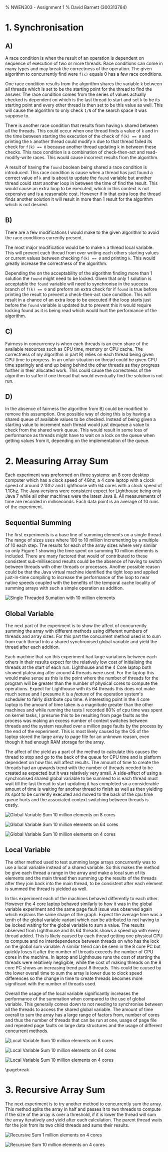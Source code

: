 % NWEN303 - Assignment 1
% David Barnett (300313764)

# 1. Synchronisation 
<!--
K and finished are global / shared variables
-->

## A)
<!--
race condition
where the output is dependent on the sequence or timing of other uncontrollable events
- race:
    k is overwritten by each thread
    a loop may start while found is being assigned
    multiple threads could find a result at the same time

Types:
- check-then-act
- read-modify-write
-->

A race condition is when the result of an operation is dependent on 
sequence of execution of two or more threads. Race conditions can come in many types
and may break the correctness of the operation. The given algorithm to concurrently 
find were `f(x)` equals 0 has a few race conditions.

One race condition results from the algorithm shares the variable `k` between all threads
which is set to be the starting point for the thread to find the answer. The race condition
comes from the series of values actually checked is dependent on which is the last thread
to start and set `k` to be its starting point and every other thread is then set to be this
value as well. This will cause the algorithm to only check `1/N` of the search space it was
suppose to. 

There is another race condition that results from having `k` shared between all the threads.
This could occur when one thread finds a value of `k` and in the time between starting the
execution of the check of `f(k) == 0` and printing the `k` another thread could modify
`k` due to that thread failed its check for `f(k) == 0` because another thread updating
`k` in between these checks. This race condition is a combination of check-then-act and 
read-modify-write races. This would cause incorrect results from the algorithm.

A result of having the `found` boolean being shared a race condition is introduced.
This race condition is cause when a thread has  just found a correct value of `k` and
is about to update the `found` variable but another thread could start another loop
in between the time of find the result. This would cause an extra loop to be executed,
which in this context is not expensive and is a reasonable cost. However if in that extra
loop the thread finds another solution it will result in more than 1 result for the algorithm
which is not desired. 

## B)
<!--
modify to avoid reace condition,
correct without race nor deadlocks 

-   make k to be a thread local variable
-->

There are a few modifications I would make to the given algorithm to avoid the race
conditions currently present. 

The most major modification would be to make `k` a thread local variable.
This will prevent each thread from over writing each others starting values or current values
between checking `f(k) == 0` and printing `k`. 
This would greatly increase the correctness of the algorithm. 

Depending the on the acceptability of the algorithm finding more than 1 solution the `found` 
might need to be locked. Given that only 1 solution is acceptable the `found` variable will
need to synchronise in the success branch of `f(k) == 0` and preform an extra check for if
`found` is true before printing the result to prevent a check-then-act race condition.
This will result in a chance of an extra loop to be executed if the loop starts just before the
`found` variable is updated but to prevent this it would require locking found as it is being
read which would hurt the performance of the algorithm. 

## C)
<!--
fairness, how does B) depend on fairness assumption
- same amount of process time
- fair share of processing time between threads
- pusdeo stravation
-->

Fairness in concurrency is when each threads is an even share
of the available resources such as CPU time, memory or CPU cache.
The correctness of my algorithm in part B) relies on each thread being
given CPU time to progress. In an unfair situation on thread could
be given CPU time sparingly and end up being behind the other threads
as they progress further in their allocated work. This could cause the
correctness of the algorithm to suffer if one thread that would eventually
find the solution is not run.

## D)
<!--
how could algorithm from B) could be modified to work
with absence of fairness. How does it impact performace
-->

In the absence of fairness the algorithm from B) could be modified to remove this
assumption. One possible way of doing this is by having a shared queue of available
values to be checked. Instead of being given a starting value to increment each thread
would just dequeue a value to check from the shared work queue. This would result in 
some loss of performance as threads might have to wait on a lock on the queue when getting
values from it, depending on the implementation of the queue.

# 2. Measuring Array Sum

Each experiment was preformed on three systems: an 8 core desktop computer which 
has a clock speed of 4Ghz, a 4 core laptop with a clock speed of around 2.1Ghz
and Lighthouse with 64 cores with a clock speed of 1.1Ghz. The Java versions were
consistent expect for Lighthouse being only Java 7 while all other machines were
the latest Java 8. All measurements of time are recorded in milliseconds. 
Each data point is an average of 10 runs of the experiment.

## Sequential Summing

The first experiments is a base line of summing elements on a single thread.
The range of sizes uses where 100 to 10 million incrementing by a multiple of
10 each step. The results for each of the array sizes where very similar so
only Figure 1 showing the time spent on summing 10 million elements is included.
There are many factored that would of contributed to these consistent sub-millisecond 
results could be the absence of having to switch between threads with other
threads or processes. Another possible reason could be that the Java virtual
machine identified the tight loop and applied just-in-time compiling to
increase the performance of the loop to near native speeds coupled with the
benefits of the temporal cache locality of summing arrays with such a simple
operation as addition. 

![Single Threaded Sumation with 10 million elements](./figures/yomi-single-threads-vs-time-10000000.png)

## Global Variable

The next part of the experiment is to show the affect of concurrently summing
the array with different methods using different numbers of threads and array
sizes. For this part the concurrent method used is to sum from each thread into
a shared synchronised global variable and yield the thread after each addition.

Each machine that ran this experiment had large variations between each others
in their results expect for the relatively low cost of initialising the threads
at the start of each run. Lighthouse and the 4 Core laptop both showed plateauing 
after around 4 threads were used. For the laptop this would make sense as this
is the point where the number of threads for the program will be greater than
the number of physical cores to compute the operations. Expect for Lighthouse
with its 64 threads this does not make much sense and I presume it is a
*feature* of the operation system's scheduler to fairly distribute cpu time.
A interesting point in the 4 core laptop is the amount of time taken is a
magnitude greater than the other machines and while running the tests I
recorded 80% of cpu time was spent on kernel tasks, I presume this to be
resulting from page faults as the process was making an excess number of
context switches between threads and the system resulted over a million page
faults by the process by the end of the experiment. This is most likely caused
by the OS of the laptop stored the large array to page file for an unknown
reason, even though it had enough RAM storage for the array.

The affect of the yield as a part of the method to calculate this causes the
thread to stop and go to the back of the queue for CPU time and is platform
dependent on how this will affect results. The amount of time to create the
threads had an upwards trend with the number of threads needed to be created as
expected but it was relatively very small. A side-affect of using a synchronised shared
global variable to be summed to is each thread must wait till the last thread to start updating it
has completed so a considerable amount of time is waiting for another thread to finish as well as
then yielding its spot to be currently executed and moved to the back of the cpu time queue hurts and
the associated context switching between threads is costly.

![Global Variable Sum 10 million elements on 8 cores](./figures/yomi-global-threads-vs-time-10000000.png)

![Global Variable Sum 10 million elements on 64 cores](./figures/lighthouse.ecs.vuw.ac.nz-global-threads-vs-time-10000000.png)

![Global Variable Sum 10 million elements on 4 cores](./figures/david.local-global-threads-vs-time-10000000.png)

## Local Variable

The other method used to test summing large arrays concurrently was to use a local variable 
instead of a shared variable. So this makes the method be give each thread a range in the array
and make a local sum of its elements and the main thread then summing up the results of the threads
after they join back into the main thread, to be consistent after each element is summed the thread is yielded as
well.

In this experiment each of the machines behaved differently to each other. However the 4 core laptop behaved
similarly to how it was in the global variable experiment and the same page fault issue was observed again which
explains the same shape of the graph. Expect the average time was a tenth of the global variable variant which can be attributed
to not having to be locked waiting for the global variable to sum a value.
The results observed from Lighthouse and its 64 threads shows a speed up with every thread added.
This is likely caused by each thread getting one physical CPU to compute and no interdependence between
threads on who has the lock on the global sum variable. A similar trend can be seen in the 8 core PC but
quickly loses it after the number of threads exceeds the number of CPU cores in the machine. In laptop and
Lighthouse runs the cost of starting the threads were relatively negligible, while the cost of making threads 
on the 8 core PC shows an increasing trend past 8 threads. This could be caused by the lower overall time to
sum the array is lower due to clock speed differences so the change in time to create threads becomes more significant
with the number of threads used.

Overall the usage of the local variable significantly increases the performance of the summation when compared to 
the use of global variable. This generally comes down to not needing to synchronise between all the threads to access
the shared global variable. The amount of time overall to sum the array has a large range of factors from, number of cores
and thus the number of threads that can be run at one, usage of page file and repeated page faults on large data structures
and the usage of different concurrent methods.

![Local Variable Sum 10 million elements on 8 cores](./figures/yomi-local-threads-vs-time-10000000.png)

![Local Variable Sum 10 million elements on 64 cores](./figures/lighthouse.ecs.vuw.ac.nz-local-threads-vs-time-10000000.png)

![Local Variable Sum 10 million elements on 4 cores](./figures/david.local-local-threads-vs-time-1000000.png)


\pagebreak

# 3. Recursive Array Sum
<!--
Extra: thread pool, executor service
-->

The next experiment is to try another method to concurrently sum the array.
This method splits the array in half and passes it to two threads to compute if the
size of the array is over a threshold, if it is lower the thread will sum the array
iteratively and yield after each calculation. The parent thread waits for the join from its
two child threads and sums their results. 

![Recursive Sum 1 million elements on 4 cores](./figures/david.local-recurse-threads-vs-time-1000000.png)

![Recursive Sum 10 million elements on 4 cores](./figures/david.local-recurse-threads-vs-time-10000000.png)

